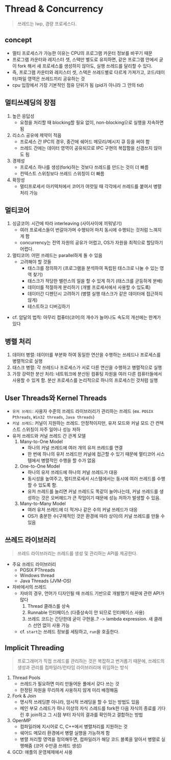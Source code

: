 # Thread & Concurrency
> 쓰레드는 lwp, 경량 프로세스다.


## concept
- 멀티 프로세스가 가능한 이유는 CPU의 프로그램 카운터 정보를 바꾸기 때문
- 프로그램 카운터와 레지스터 셋, 스택만 별도로 유지하면, 
  같은 프로그램 안에서 굳이 fork 해서 새 프로세스를 생성하지 않아도, 
  실행 쓰레드를 달리할 수 있다.
- 즉, 프로그램 카운터와 레지스터 셋, 스택은 쓰레드별로 다르게 가져가고,
  코드/데이터/파일 영역은 쓰레드끼리 공유하는 것
- cpu 입장에서 가장 기본적인 점유 단위가 됨 (pid가 아니라 그 안의 tid)


## 멀티쓰레딩의 장점
1. 높은 응답성
    * 요청을 처리할 때 blocking할 필요 없이, non-blocking으로 실행을 지속하면 됨
2. 리소스 공유에 제약이 적음
    * 프로세스 간 IPC의 경우, 중간에 쉐어드 메모리/메시지 큐 등을 써야 함
    * 쓰레드 간에는 데이터 영역이 공유되므로 IPC 구현의 복잡함을 신경쓰지 않아도 됨 
3. 경제성
    * 프로세스 하나를 생성(fork)하는 것보다 쓰레드를 만드는 것이 더 빠름
    * 컨텍스트 스위칭보다 쓰레드 스위칭이 더 빠름
4. 확장성
    * 멀티프로세서 아키텍처에서 코어가 여럿일 때 각각에서 쓰레드를 붙여서 병렬 처리 가능


## 멀티코어
1. 싱글코어: 시간에 따라 interleaving (사이사이에 끼워넣기)
    * 여러 프로세스들이 번갈아가며 수행되어 마치 동시에 수행되는 것처럼 느껴지게 함
    * concurrency는 전역 자원의 공유가 어렵고, OS가 자원을 최적으로 할당하기 어렵다.
2. 멀티코어: 어떤 쓰레드는 parallel하게 돌 수 있음
    * 고려해야 할 것들
        - 태스크를 정의하기 (프로그램을 분석하여 독립된 태스크로 나눌 수 있는 영역 찾기)
        - 태스크가 적당한 밸런스의 일을 할 수 있게 하기 (태스크를 균등하게 분배)
        - 데이터를 적절하게 분리하기 (개별 프로세서에서 사용할 수 있도록)
        - 데이터간 디펜던시 고려하기 (병렬 실행 태스크가 같은 데이터에 접근하지 않게)
        - 테스트하고 디버깅하기 
- cf. 암달의 법칙: 아무리 컴퓨터(코어)의 개수가 늘어나도 속도의 개선에는 한계가 있다


## 병렬 처리
1. 데이터 병렬: 데이터를 부분화 하여 동일한 연산을 수행하는 쓰레드나 프로세스를 병렬적으로 실행
2. 태스크 병렬: 각 쓰레드나 프로세스가 서로 다른 연산을 수행하고 병렬적으로 실행
3. 가장 강력한 분산 처리: 네트워크에 분산된 컴퓨팅 자원을 여러 다른 컴퓨터들에서 사용할 수 있게 함. 분산 프로세스를 논리적으로 하나의 프로세스인 것처럼 실행


## User Threads와 Kernel Threads
- `유저 쓰레드`: 사용자 수준의 쓰레드 라이브러리가 관리하는 쓰레드 (ex. `POSIX Pthreads`, `Win32 threads`, `Java threads`) 
- `커널 쓰레드`: 커널이 지원하는 쓰레드. 안정적이지만, 유저 모드와 커널 모드 간 컨텍스트 스위칭이 자주 일어나 성능 저하
- 유저 쓰레드와 커널 쓰레드 간 관계 모델
    1. Many-to-One Model
        * 하나의 커널 쓰레드에 여러 개의 유저 쓰레드를 연결
        * 한 번에 하나의 유저 쓰레드만 커널에 접근할 수 있기 때문에 멀티코어 시스템에서 병렬적인 수행을 할 수가 없음
    2. One-to-One Model
        * 하나의 유저 쓰레드에 하나의 커널 쓰레드가 대응
        * 동시성을 높여주고, 멀티프로세서 시스템에서는 동시에 여러 쓰레드를 수행할 수 있도록 함.
        * 유저 쓰레드를 늘리면 커널 쓰레드도 똑같이 늘어나는데, 커널 쓰레드를 생성하는 것은 오버헤드가 큰 작업이기 때문에 성능 저하가 발생할 수 있음.
    3. Many-to-Many Model
        * 여러 유저 쓰레드에 더 적거나 같은 수의 커널 쓰레드가 대응
        * OS가 충분한 수(구체적인 것은 환경에 따라 상이)의 커널 쓰레드를 만들 수 있음


## 쓰레드 라이브러리
> 쓰레드 라이브러리는 쓰레드를 생성 및 관리하는 API를 제공한다.
- 주요 쓰레드 라이브러리
    * POSIX PThreads
    * Windows thread
    * Java Threads (JVM-OS)
- 자바에서의 쓰레드
    * 자바의 경우, 언어가 디자인될 때 쓰레드 기반으로 개발했기 때문에 관련 API가 많다
        1. Thread 클래스를 상속
        2. Runnable 인터페이스 (다중상속이 안 되므로 인터페이스 사용)
        3. 쓰레드 코드는 간단한데 굳이 구현을..? -> lambda expression. 새 클래스 선언 없이 사용 가능 
    * cf. `start`는 쓰레드 정보를 세팅하고, `run`을 호출한다.


## Implicit Threading
> 프로그래머가 직접 쓰레드를 관리하는 것은 복잡하고 번거롭기 때문에, 쓰레드의 생성과 관리를 컴파일러/런타임 라이브러리에 위임하는 방식
1. Thread Pools
    * 쓰레드가 필요하면 미리 만들어둔 풀에서 갖다 쓰는 것
    * 한정된 자원을 무리하게 사용하지 않게 미리 배정해둠 
2. Fork & Join
    * 명시적 쓰레딩뿐 아니라, 암시적 쓰레딩을 할 수 있는 방법도 있음
    * 메인 부모 스레드가 하나 이상의 자식 스레드를 fork한 다음 자식의 종료를 기다린 후 join하고 그 시점 부터 자식의 결과를 확인하고 결합하는 방법
3. OpenMP
    * 컴파일러에 지시어로 C, C++에서 병렬처리를 지원하는 것
    * 쉐어드 메모리 환경에서 병렬 실행을 가능하게 함
    * 병렬 처리할 영역을 정의해두면, 컴파일러가 해당 코드 블록을 알아서 병렬로 실행해줌 (코어 수만큼 쓰레드 생성)
4. GCD: 애플의 운영체제에서 사용
